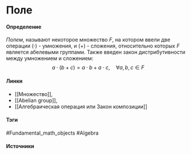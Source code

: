 # Поле
#### Определение
*Полем*, называют некоторое множество $F$, на котором ввели две операции $(\cdot)$ - умножения, и $(+)$ - сложения, относительно которых $F$ является абелевыми группами. Также введен закон дистрибутивности между умножением и сложением:
$$
a\cdot(b+c)=a\cdot b+a\cdot c,\quad\forall a,b,c\in F
$$
#### Линки
- [[Множество]],
- [[Abelian group]],
- [[Алгебраическая операция или Закон композиции]]
#### Тэги
 #Fundamental_math_objects 
 #Algebra 
#### Источники
